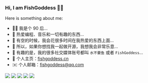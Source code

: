 ### Hi, I am FishGoddess 👋🏻

<!--
**FishGoddess/FishGoddess** is a ✨ _special_ ✨ repository because its `README.md` (this file) appears on your GitHub profile.
-->

Here is something about me:

- 👦🏻 我是个 90 后...
- 🌱 热爱编程、音乐和一切有趣的东西...
- 🔬 有空的时候，我会花很多时间在我热爱的东西上面...
- 🤝 所以，如果你想找我一起做开源，我想我会非常乐意...
- 🦖 有趣的是，我的很多社交媒体账号都叫 `水不要鱼` 或者 `FishGoddess`...
- 🔗 个人主页：[fishgoddess.cn](https://www.fishgoddess.cn)
- ✉️ 个人邮箱：fishgoddess@qq.com

![](https://github-profile-summary-cards.vercel.app/api/cards/profile-details?username=FishGoddess&theme=github)
![](https://github-profile-summary-cards.vercel.app/api/cards/repos-per-language?username=FishGoddess&theme=github)
![](https://github-profile-summary-cards.vercel.app/api/cards/most-commit-language?username=FishGoddess&theme=github)
![](https://github-profile-summary-cards.vercel.app/api/cards/stats?username=FishGoddess&theme=github)
![](https://github-profile-summary-cards.vercel.app/api/cards/productive-time?username=FishGoddess&theme=github)
